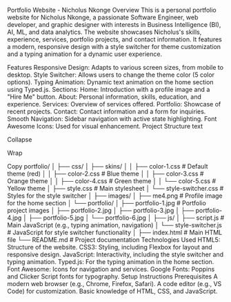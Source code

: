 Portfolio Website - Nicholus Nkonge
Overview
This is a personal portfolio website for Nicholus Nkonge, a passionate Software Engineer, web developer, and graphic designer with interests in Business Intelligence (BI), AI, ML, and data analytics. The website showcases Nicholus's skills, experience, services, portfolio projects, and contact information. It features a modern, responsive design with a style switcher for theme customization and a typing animation for a dynamic user experience.

Features
Responsive Design: Adapts to various screen sizes, from mobile to desktop.
Style Switcher: Allows users to change the theme color (5 color options).
Typing Animation: Dynamic text animation on the home section using Typed.js.
Sections:
Home: Introduction with a profile image and a "Hire Me" button.
About: Personal information, skills, education, and experience.
Services: Overview of services offered.
Portfolio: Showcase of recent projects.
Contact: Contact information and a form for inquiries.
Smooth Navigation: Sidebar navigation with active state highlighting.
Font Awesome Icons: Used for visual enhancement.
Project Structure
text

Collapse

Wrap

Copy
portfolio/
│
├── css/
│   ├── skins/
│   │   ├── color-1.css  # Default theme (red)
│   │   ├── color-2.css  # Blue theme
│   │   ├── color-3.css  # Orange theme
│   │   ├── color-4.css  # Green theme
│   │   └── color-5.css  # Yellow theme
│   ├── style.css        # Main stylesheet
│   └── style-switcher.css  # Styles for the style switcher
│
├── images/
│   ├── me4.png          # Profile image for the home section
│   └── portfolio/
│       ├── portfolio-1.jpg  # Portfolio project images
│       ├── portfolio-2.jpg
│       ├── portfolio-3.jpg
│       ├── portfolio-4.jpg
│       ├── portfolio-5.jpg
│       └── portfolio-6.jpg
│
├── js/
│   ├── script.js        # Main JavaScript (e.g., typing animation, navigation)
│   └── style-switcher.js  # JavaScript for style switcher functionality
│
├── index.html           # Main HTML file
└── README.md            # Project documentation
Technologies Used
HTML5: Structure of the website.
CSS3: Styling, including Flexbox for layout and responsive design.
JavaScript: Interactivity, including the style switcher and typing animation.
Typed.js: For the typing animation in the home section.
Font Awesome: Icons for navigation and services.
Google Fonts: Poppins and Clicker Script fonts for typography.
Setup Instructions
Prerequisites
A modern web browser (e.g., Chrome, Firefox, Safari).
A code editor (e.g., VS Code) for customization.
Basic knowledge of HTML, CSS, and JavaScript.

